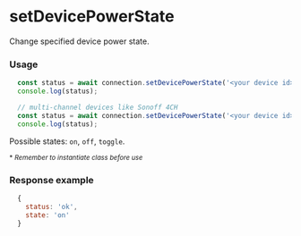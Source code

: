 # setDevicePowerState

Change specified device power state.


### Usage
```js
  const status = await connection.setDevicePowerState('<your device id>', 'on');
  console.log(status);
```

```js
  // multi-channel devices like Sonoff 4CH
  const status = await connection.setDevicePowerState('<your device id>', 'toggle', <channel>);
  console.log(status);
```

Possible states: `on`, `off`, `toggle`.

<sup>* _Remember to instantiate class before use_</sup>


### Response example
```js
  {
    status: 'ok',
    state: 'on'
  }
```